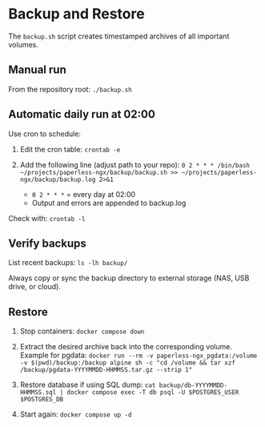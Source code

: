 # Backup and Restore

The `backup.sh` script creates timestamped archives of all important volumes.

## Manual run

From the repository root:
`./backup.sh`

## Automatic daily run at 02:00

Use cron to schedule:

1. Edit the cron table:
   `crontab -e`

2. Add the following line (adjust path to your repo):
   `0 2 * * * /bin/bash ~/projects/paperless-ngx/backup/backup.sh >> ~/projects/paperless-ngx/backup/backup.log 2>&1`

    * `0 2 * * *` = every day at 02:00
    * Output and errors are appended to backup.log

Check with:
`crontab -l`

## Verify backups

List recent backups:
`ls -lh backup/`

Always copy or sync the backup directory to external storage (NAS, USB drive, or cloud).

## Restore

1. Stop containers:
   `docker compose down`

2. Extract the desired archive back into the corresponding volume. Example for pgdata:
   `docker run --rm -v paperless-ngx_pgdata:/volume -v $(pwd)/backup:/backup alpine sh -c "cd /volume && tar xzf /backup/pgdata-YYYYMMDD-HHMMSS.tar.gz --strip 1"`

3. Restore database if using SQL dump:
   `cat backup/db-YYYYMMDD-HHMMSS.sql | docker compose exec -T db psql -U $POSTGRES_USER $POSTGRES_DB`

4. Start again:
   `docker compose up -d`
